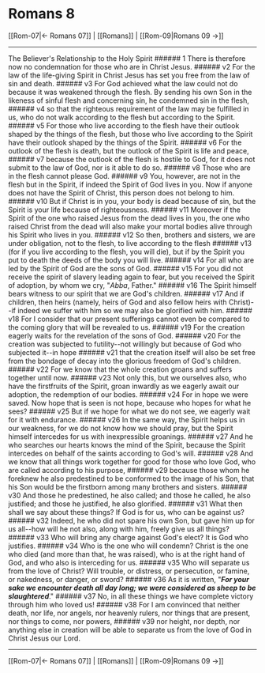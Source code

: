 # Romans 8

[[Rom-07|← Romans 07]] | [[Romans]] | [[Rom-09|Romans 09 →]]
***

The Believer's Relationship to the Holy Spirit ###### 1 There is therefore now no condemnation for those who are in Christ Jesus. ###### v2 For the law of the life-giving Spirit in Christ Jesus has set you free from the law of sin and death. ###### v3 For God achieved what the law could not do because it was weakened through the flesh. By sending his own Son in the likeness of sinful flesh and concerning sin, he condemned sin in the flesh, ###### v4 so that the righteous requirement of the law may be fulfilled in us, who do not walk according to the flesh but according to the Spirit. ###### v5 For those who live according to the flesh have their outlook shaped by the things of the flesh, but those who live according to the Spirit have their outlook shaped by the things of the Spirit. ###### v6 For the outlook of the flesh is death, but the outlook of the Spirit is life and peace, ###### v7 because the outlook of the flesh is hostile to God, for it does not submit to the law of God, nor is it able to do so. ###### v8 Those who are in the flesh cannot please God. ###### v9 You, however, are not in the flesh but in the Spirit, if indeed the Spirit of God lives in you. Now if anyone does not have the Spirit of Christ, this person does not belong to him. ###### v10 But if Christ is in you, your body is dead because of sin, but the Spirit is your life because of righteousness. ###### v11 Moreover if the Spirit of the one who raised Jesus from the dead lives in you, the one who raised Christ from the dead will also make your mortal bodies alive through his Spirit who lives in you. ###### v12 So then, brothers and sisters, we are under obligation, not to the flesh, to live according to the flesh ###### v13 (for if you live according to the flesh, you will die), but if by the Spirit you put to death the deeds of the body you will live. ###### v14 For all who are led by the Spirit of God are the sons of God. ###### v15 For you did not receive the spirit of slavery leading again to fear, but you received the Spirit of adoption, by whom we cry, "_Abba_, Father." ###### v16 The Spirit himself bears witness to our spirit that we are God's children. ###### v17 And if children, then heirs (namely, heirs of God and also fellow heirs with Christ)--if indeed we suffer with him so we may also be glorified with him. ###### v18 For I consider that our present sufferings cannot even be compared to the coming glory that will be revealed to us. ###### v19 For the creation eagerly waits for the revelation of the sons of God. ###### v20 For the creation was subjected to futility--not willingly but because of God who subjected it--in hope ###### v21 that the creation itself will also be set free from the bondage of decay into the glorious freedom of God's children. ###### v22 For we know that the whole creation groans and suffers together until now. ###### v23 Not only this, but we ourselves also, who have the firstfruits of the Spirit, groan inwardly as we eagerly await our adoption, the redemption of our bodies. ###### v24 For in hope we were saved. Now hope that is seen is not hope, because who hopes for what he sees? ###### v25 But if we hope for what we do not see, we eagerly wait for it with endurance. ###### v26 In the same way, the Spirit helps us in our weakness, for we do not know how we should pray, but the Spirit himself intercedes for us with inexpressible groanings. ###### v27 And he who searches our hearts knows the mind of the Spirit, because the Spirit intercedes on behalf of the saints according to God's will. ###### v28 And we know that all things work together for good for those who love God, who are called according to his purpose, ###### v29 because those whom he foreknew he also predestined to be conformed to the image of his Son, that his Son would be the firstborn among many brothers and sisters. ###### v30 And those he predestined, he also called; and those he called, he also justified; and those he justified, he also glorified. ###### v31 What then shall we say about these things? If God is for us, who can be against us? ###### v32 Indeed, he who did not spare his own Son, but gave him up for us all--how will he not also, along with him, freely give us all things? ###### v33 Who will bring any charge against God's elect? It is God who justifies. ###### v34 Who is the one who will condemn? Christ is the one who died (and more than that, he was raised), who is at the right hand of God, and who also is interceding for us. ###### v35 Who will separate us from the love of Christ? Will trouble, or distress, or persecution, or famine, or nakedness, or danger, or sword? ###### v36 As it is written, "**_For your sake we encounter death all day long; we were considered as sheep to be slaughtered_**." ###### v37 No, in all these things we have complete victory through him who loved us! ###### v38 For I am convinced that neither death, nor life, nor angels, nor heavenly rulers, nor things that are present, nor things to come, nor powers, ###### v39 nor height, nor depth, nor anything else in creation will be able to separate us from the love of God in Christ Jesus our Lord.

***
[[Rom-07|← Romans 07]] | [[Romans]] | [[Rom-09|Romans 09 →]]

